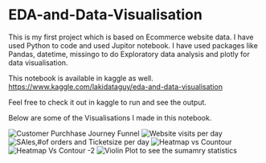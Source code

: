 # EDA-and-Data-Visualisation
This is my first project which is based on Ecommerce website data. I have used Python to code and used Jupitor notebook. I have used packages like Pandas, datetime, missingo to do Exploratory data analysis and plotly for data visualisation.

This notebook is available in kaggle as well.
https://www.kaggle.com/lakidataguy/eda-and-data-visualisation

Feel free to check it out in kaggle to run and see the output.

Below are some of the Visualisations I made in this notebook.

![Customer Purchhase Journey Funnel](https://user-images.githubusercontent.com/86901909/124394149-bb3b1900-dd1b-11eb-90e9-b6b12dcc065c.png)
![Website visits per day](https://user-images.githubusercontent.com/86901909/124394174-d73eba80-dd1b-11eb-84dc-2c26af8c2c0f.png)
![SAles,#of orders and Ticketsize per day](https://user-images.githubusercontent.com/86901909/124394163-cd1cbc00-dd1b-11eb-9698-4fb76f0341aa.png)
![Heatmap vs Countour](https://user-images.githubusercontent.com/86901909/124394190-f0476b80-dd1b-11eb-9821-b66bfe6c03f7.png)
![Heatmap Vs Contour -2](https://user-images.githubusercontent.com/86901909/124394201-fa696a00-dd1b-11eb-90b9-5cae257934d6.png)
![Violin Plot to see the sumamry statistics](https://user-images.githubusercontent.com/86901909/124394202-fd645a80-dd1b-11eb-8ce7-e28f85a146b7.png)

